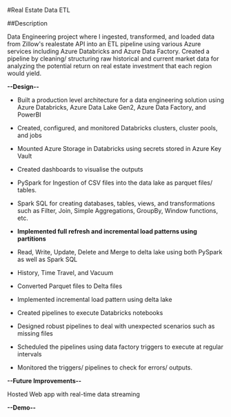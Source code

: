 #Real Estate Data ETL

##Description

Data Engineering project where I ingested, transformed, and loaded data from Zillow's realestate API into an ETL pipeline using various Azure services including Azure Databricks and Azure Data Factory.
Created a pipeline by cleaning/ structuring raw historical and current market data for analyzing the potential return on real estate investment that each region would yield.

**--Design--**

- Built a production level architecture for a data engineering solution using Azure Databricks, Azure Data Lake Gen2, Azure Data Factory, and PowerBI

- Created, configured, and monitored Databricks clusters, cluster pools, and jobs

- Mounted Azure Storage in Databricks using secrets stored in Azure Key Vault

- Created dashboards to visualise the outputs

- PySpark for Ingestion of CSV files into the data lake as parquet files/ tables.

- Spark SQL for creating databases, tables, views, and transformations such as Filter, Join, Simple Aggregations, GroupBy, Window functions, etc.

- **Implemented full refresh and incremental load patterns using partitions**

- Read, Write, Update, Delete and Merge to delta lake using both PySpark as well as Spark SQL

- History, Time Travel, and Vacuum

- Converted Parquet files to Delta files

- Implemented incremental load pattern using delta lake

- Created pipelines to execute Databricks notebooks

- Designed robust pipelines to deal with unexpected scenarios such as missing files

- Scheduled the pipelines using data factory triggers to execute at regular intervals

- Monitored the triggers/ pipelines to check for errors/ outputs.

**--Future Improvements--**

Hosted Web app with real-time data streaming

**--Demo--**

